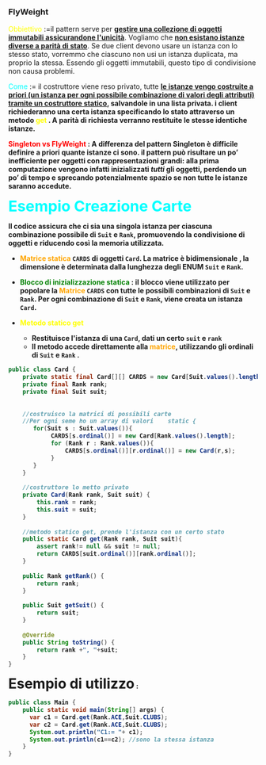 ### FlyWeight

<span style=color:yellow>Obbiettivo</span> :=il pattern serve per <b><u>gestire una collezione di oggetti immutabili assicurandone l'unicità</u></b>. Vogliamo che <b><u>non esistano istanze diverse a parità di stato</u></b>.
Se due client devono usare un istanza con lo stesso stato, vorremmo che ciascuno non usi un istanza duplicata, ma proprio la stessa. Essendo gli oggetti immutabili, questo tipo di condivisione non causa problemi. 

<span style=color:cyan>Come</span> := il costruttore viene reso privato, tutte <b><u>le istanze vengo costruite a priori (un istanza per ogni possibile combinazione di valori degli attributi) tramite un costruttore statico</u></n>, salvandole in una lista privata. 
i client richiederanno una certa istanza specificando lo stato attraverso un metodo <span style=color:yellow>get</span> . A parità di richiesta verranno restituite le stesse identiche istanze. 

<span style=color:red>Singleton vs FlyWeight</span> :
A differenza del pattern Singleton è difficile definire a priori quante istanze ci sono. il pattern può risultare un po’ inefficiente per oggetti con rappresentazioni grandi: alla prima computazione vengono infatti inizializzati _tutti_ gli oggetti, perdendo un po’ di tempo e sprecando potenzialmente spazio se non tutte le istanze saranno accedute.

<span style=color:cyan;font-size:30px>Esempio Creazione Carte</span>

Il codice assicura che ci sia una singola istanza per ciascuna combinazione possibile di `Suit` e `Rank`, promuovendo la condivisione di oggetti e riducendo così la memoria utilizzata.

- <span style=color:orange>Matrice statica</span> `CARDS`  di oggetti `Card`. La matrice è bidimensionale , la dimensione è determinata dalla lunghezza degli ENUM `Suit` e `Rank`.

- <span style=color:green>Blocco di inizializzazione statica</span> : 
   il blocco viene utilizzato per popolare la <span style=color:orange>Matrice</span> `CARDS` con tutte le possibili combinazioni di  `Suit` e `Rank`.
   Per ogni combinazione di `Suit` e `Rank`, viene creata un istanza 
   `Card`. 

- <span style=color:yellow>Metodo statico get </span> 
   - Restituisce l'istanza di una  `Card`, dati un certo  `suit` e  `rank` 
   - Il metodo accede direttamente alla <span style=color:orange>matrice</span>, utilizzando gli ordinali di  `Suit` e  `Rank`  .
   
``` java
public class Card {  
    private static final Card[][] CARDS = new Card[Suit.values().length][];  
    private final Rank rank;  
    private final Suit suit;  
  
  
    //costruisco la matrici di possibili carte  
    //Per ogni seme ho un array di valori    static {  
       for(Suit s : Suit.values()){  
            CARDS[s.ordinal()] = new Card[Rank.values().length];  
            for (Rank r : Rank.values()){  
                CARDS[s.ordinal()][r.ordinal()] = new Card(r,s);  
            }  
       }  
    }  
  
    //costruttore lo metto privato  
    private Card(Rank rank, Suit suit) {  
        this.rank = rank;  
        this.suit = suit;  
    }  
  
    //metodo statico get, prende l'istanza con un certo stato  
    public static Card get(Rank rank, Suit suit){  
        assert rank!= null && suit != null;  
        return CARDS[suit.ordinal()][rank.ordinal()];  
    }  
  
    public Rank getRank() {  
        return rank;  
    }  
  
    public Suit getSuit() {  
        return suit;  
    }  
  
    @Override  
    public String toString() {  
        return rank +", "+suit;  
    }  
}
```

<span style=font-size:28px>Esempio di utilizzo</span> : 

``` java
public class Main {  
    public static void main(String[] args) {  
      var c1 = Card.get(Rank.ACE,Suit.CLUBS);  
      var c2 = Card.get(Rank.ACE,Suit.CLUBS);  
      System.out.println("C1:= "+ c1);  
      System.out.println(c1==c2); //sono la stessa istanza  
    }  
}
```